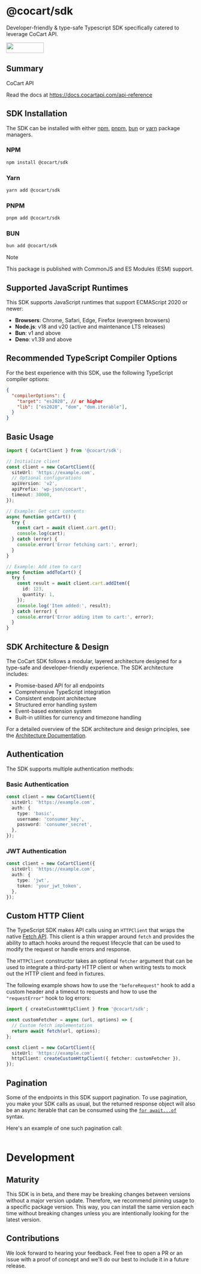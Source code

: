 # @cocart/sdk

Developer-friendly & type-safe Typescript SDK specifically catered to leverage CoCart API.

<a href="https://opensource.org/licenses/MIT">
    <img src="https://img.shields.io/badge/License-MIT-blue.svg" style="width: 100px; height: 28px;" />
</a>

<!-- Start Summary [summary] -->
## Summary

CoCart API

Read the docs at https://docs.cocartapi.com/api-reference
<!-- End Summary [summary] -->

<!-- Start SDK Installation [installation] -->
## SDK Installation

The SDK can be installed with either [npm](https://www.npmjs.com/), [pnpm](https://pnpm.io/), [bun](https://bun.sh/) or [yarn](https://classic.yarnpkg.com/en/) package managers.

### NPM
```bash
npm install @cocart/sdk
```

### Yarn
```bash
yarn add @cocart/sdk
```

### PNPM
```bash
pnpm add @cocart/sdk
```

### BUN
```bash
bun add @cocart/sdk
```

> [!NOTE]
> This package is published with CommonJS and ES Modules (ESM) support.

## Supported JavaScript Runtimes

This SDK supports JavaScript runtimes that support ECMAScript 2020 or newer:

- **Browsers**: Chrome, Safari, Edge, Firefox (evergreen browsers)
- **Node.js**: v18 and v20 (active and maintenance LTS releases)
- **Bun**: v1 and above
- **Deno**: v1.39 and above

## Recommended TypeScript Compiler Options

For the best experience with this SDK, use the following TypeScript compiler options:

```json
{
  "compilerOptions": {
    "target": "es2020", // or higher
    "lib": ["es2020", "dom", "dom.iterable"],
  }
}
```

## Basic Usage

```typescript
import { CoCartClient } from '@cocart/sdk';

// Initialize client
const client = new CoCartClient({
  siteUrl: 'https://example.com',
  // Optional configurations
  apiVersion: 'v2',
  apiPrefix: 'wp-json/cocart',
  timeout: 30000,
});

// Example: Get cart contents
async function getCart() {
  try {
    const cart = await client.cart.get();
    console.log(cart);
  } catch (error) {
    console.error('Error fetching cart:', error);
  }
}

// Example: Add item to cart
async function addToCart() {
  try {
    const result = await client.cart.addItem({
      id: 123,
      quantity: 1,
    });
    console.log('Item added:', result);
  } catch (error) {
    console.error('Error adding item to cart:', error);
  }
}
```

## SDK Architecture & Design

The CoCart SDK follows a modular, layered architecture designed for a type-safe and developer-friendly experience. The SDK architecture includes:

- Promise-based API for all endpoints
- Comprehensive TypeScript integration
- Consistent endpoint architecture
- Structured error handling system
- Event-based extension system
- Built-in utilities for currency and timezone handling

For a detailed overview of the SDK architecture and design principles, see the [Architecture Documentation](docs/architecture.md).

## Authentication

The SDK supports multiple authentication methods:

### Basic Authentication

```typescript
const client = new CoCartClient({
  siteUrl: 'https://example.com',
  auth: {
    type: 'basic',
    username: 'consumer_key',
    password: 'consumer_secret',
  },
});
```

### JWT Authentication

```typescript
const client = new CoCartClient({
  siteUrl: 'https://example.com',
  auth: {
    type: 'jwt',
    token: 'your_jwt_token',
  },
});
```

<!-- Start Custom HTTP Client [http-client] -->
## Custom HTTP Client

The TypeScript SDK makes API calls using an `HTTPClient` that wraps the native [Fetch API](https://developer.mozilla.org/en-US/docs/Web/API/Fetch_API). This client is a thin wrapper around `fetch` and provides the ability to attach hooks around the request lifecycle that can be used to modify the request or handle errors and response.

The `HTTPClient` constructor takes an optional `fetcher` argument that can be used to integrate a third-party HTTP client or when writing tests to mock out the HTTP client and feed in fixtures.

The following example shows how to use the `"beforeRequest"` hook to add a custom header and a timeout to requests and how to use the `"requestError"` hook to log errors:

```typescript
import { createCustomHttpClient } from '@cocart/sdk';

const customFetcher = async (url, options) => {
  // Custom fetch implementation
  return await fetch(url, options);
};

const client = new CoCartClient({
  siteUrl: 'https://example.com',
  httpClient: createCustomHttpClient({ fetcher: customFetcher }),
});
```

<!-- Start Pagination [pagination] -->
## Pagination

Some of the endpoints in this SDK support pagination. To use pagination, you make your SDK calls as usual, but the returned response object will also be an async iterable that can be consumed using the [`for await...of`][for-await-of] syntax.

[for-await-of]: https://developer.mozilla.org/en-US/docs/Web/JavaScript/Reference/Statements/for-await...of

Here's an example of one such pagination call:

```typescript
```

# Development

## Maturity

This SDK is in beta, and there may be breaking changes between versions without a major version update. Therefore, we recommend pinning usage to a specific package version. This way, you can install the same version each time without breaking changes unless you are intentionally looking for the latest version.

## Contributions

We look forward to hearing your feedback. Feel free to open a PR or an issue with a proof of concept and we'll do our best to include it in a future release.
